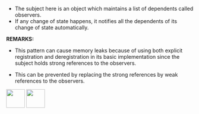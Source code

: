 

- The subject here is an object which maintains a list of dependents called observers.
- If any change of state happens, it notifies all the dependents of its change of state automatically. 

<b>REMARKS:</b>

- This pattern can cause memory leaks because of using both explicit registration and deregistration 
in its basic implementation since the subject holds strong references to the observers. 

- This can be prevented by replacing the strong references by weak references to the observers.



[<img src="https://cloud.githubusercontent.com/assets/14101008/11768481/3b7d20d6-a18b-11e5-95fe-a422966f4c03.png" width="50" height="50"></img>](https://github.com/hariniiyer/CSCI-5828_Presentation4_Software-Design-Patterns/blob/master/b2.md)
[<img src="https://cloud.githubusercontent.com/assets/14101008/11768482/3d2d0bbc-a18b-11e5-8766-2e7f5b241782.png" width="50" height="50"></img>](https://github.com/hariniiyer/CSCI-5828_Presentation4_Software-Design-Patterns/blob/master/Struct.md)


